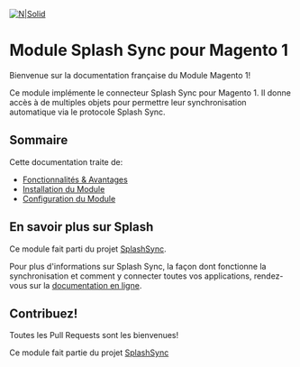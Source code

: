 [![N|Solid](https://splashsync.github.io/Magento1/img/logo.jpg)](http://www.splashsync.com)

# Module Splash Sync pour Magento 1

Bienvenue sur la documentation française du Module Magento 1!

Ce module implémente le connecteur Splash Sync pour Magento 1. Il donne accès à de multiples objets pour permettre leur synchronisation automatique via le protocole Splash Sync. 

## Sommaire 

Cette documentation traite de:

* [Fonctionnalités & Avantages](https://splashsync.github.io/Magento1/fr/features)
* [Installation du Module](https://splashsync.github.io/Magento1/fr/install)
* [Configuration du Module](https://splashsync.github.io/Magento1/fr/configuration)

## En savoir plus sur Splash

Ce module fait parti du projet [SplashSync](http://www.splashsync.com). 

Pour plus d'informations sur Splash Sync, la façon dont fonctionne la synchronisation et comment y connecter toutes vos applications, rendez-vous sur la [documentation en ligne](http://www.splashsync.com/fr).

## Contribuez!

Toutes les Pull Requests sont les bienvenues!

Ce module fait partie du projet [SplashSync](http://www.splashsync.com)